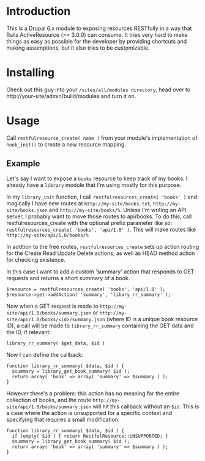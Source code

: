 Introduction
============

This is a Drupal 6.x module to exposing resources RESTfully in a way that
Rails ActiveResource (>= 3.0.0) can consume. It tries very hard to make things
as easy as possible for the developer by providing shortcuts and making
assumptions, but it also tries to be customizable.


Installing
==========

Check out this guy into your `/sites/all/modules directory`, head over to
http://your-site/admin/build/modules and turn it on.


Usage
=====

Call `restfulresource_create( name )` from your module's implementation of
`hook_init()` to create a new resource mapping.


Example
-------

Let's say I want to expose a `books` resource to keep track of my books. I
already have a `library` module that I'm using mostly for this purpose.

In my `library_init` function, I call `restfulresources_create( 'books' )` and
magically I have new routes at `http://my-site/books.txt`,
`http://my-site/books.json` and `http://my-site/books/%`. Unless I'm writing
an API server, I probably want to move those routes to api/books. To do this,
call restfulresources_create with the optional prefix parameter like so:
`restfulresources_create( 'books', 'api/1.0' )`. This will make routes like
`http://my-site/api/1.0/books/%`

In addtion to the free routes, `restfulresources_create` sets up action
routing for the Create Read Update Delete actions, as well as HEAD method
action for checking existence.

In this case I want to add a custom 'summary' action that responds to GET
requests and returns a short summary of a book.

    $resource = restfulresources_create( 'books', 'api/1.0' );
    $resource->get->addAction( 'summary', 'libary_rr_summary' );

Now when a GET request is made to `http://my-site/api/1.0/books/summary.json`
or `http://my-site/api/1.0/books/<id>/summary.json` (where ID is a unique book
resource ID), a call will be made to `library_rr_summary` containing the GET
data and the ID, if relevant:
    
    library_rr_summary( $get_data, $id )
    
Now I can define the callback:
    
    function library_rr_summary( $data, $id ) {
      $summary = library_get_book_summary( $id );
      return array( 'book' => array( 'summary' => $summary ) );
    }

However there's a problem: this action has no meaning for the entire
collection of books, and the route `http://my-site/api/1.0/books/summary.json`
will hit this callback without an `$id`. This is a case where the action is
unsupported for a specific context and specifying that requires a small modification:

    function library_rr_summary( $data, $id ) {
      if (empty( $id ) { return RestfulResource::UNSUPPORTED; }
      $summary = library_get_book_summary( $id );
      return array( 'book' => array( 'summary' => $summary ) );
    }


